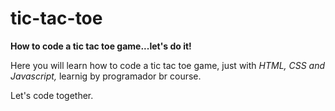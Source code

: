 # tic-tac-toe
**How to code a tic tac toe game...let's do it!**

Here you will learn how to code a tic tac toe game, just with *HTML, CSS and Javascript,* learnig by programador br course.

Let's code together.
